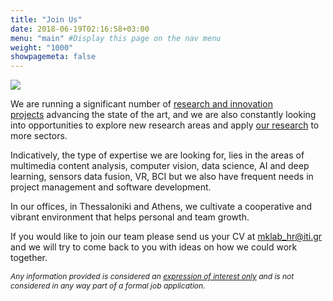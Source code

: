 ```yaml
---
title: "Join Us"
date: 2018-06-19T02:16:58+03:00
menu: "main" #Display this page on the nav menu
weight: "1000" 
showpagemeta: false
---
```

<img src="https://mklab.iti.gr/files/images/certh-office.jpg" />
<p>
We are running a significant number of <a href="https://mklab.iti.gr/projects/" target="_blank">research and innovation projects</a> advancing the state of the art, and we are also constantly looking into opportunities to explore new research areas and apply <a href="https://mklab.iti.gr/research/" target="_blank">our research</a> to more sectors.
</p>
<p>
Indicatively, the type of expertise we are looking for, lies in the areas of multimedia content analysis, computer vision, data science, AI and deep learning, sensors data fusion, VR, BCI but we also have frequent needs in project management and software development.
</p>
<p>
In our offices, in Thessaloniki and Athens, we cultivate a cooperative and vibrant environment that helps personal and team growth.
</p>
<p>
If you would like to join our team please send us your CV at <a href="mailto:mklab_hr@iti.gr">mklab_hr@iti.gr</a> and we will try to come back to you with ideas on how we could work together.
</p>
<p style="font-size:12px;">
<i>Any information provided is considered an <u>expression of interest only</u> and is not considered in any way part of a formal job application.</i>
</p>
